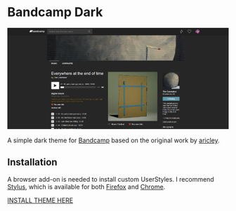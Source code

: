 # Bandcamp Dark

![Screenshot](screenshot1.png)

A simple dark theme for [Bandcamp](https://bandcamp.com) based on the original work by [aricley](https://userstyles.org/styles/150014/bandcamp-dark-theme-17-10).

## Installation

  A browser add-on is needed to install custom UserStyles.
  I recommend [Stylus](https://github.com/openstyles/stylus), which is available for both [Firefox](https://addons.mozilla.org/en-US/firefox/addon/styl-us/) and [Chrome](https://chrome.google.com/webstore/detail/stylus/clngdbkpkpeebahjckkjfobafhncgmne?hl).

  [INSTALL THEME HERE](https://raw.githubusercontent.com/jasuthemes/userstyles/master/BandcampDark/BandcampDark.user.css)
